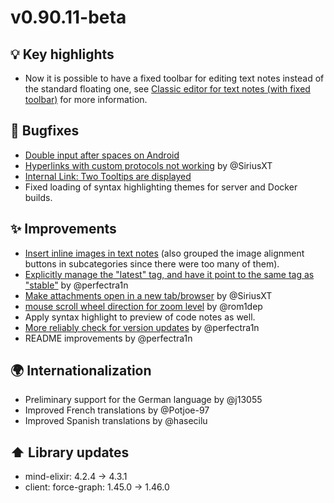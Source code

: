 # v0.90.11-beta
## 💡 Key highlights

*   Now it is possible to have a fixed toolbar for editing text notes instead of the standard floating one, see [Classic editor for text notes (with fixed toolbar)](https://github.com/TriliumNext/Notes/pull/571) for more information.

## 🐞 Bugfixes

*   [Double input after spaces on Android](https://github.com/TriliumNext/Notes/issues/568)
*   [Hyperlinks with custom protocols not working](https://github.com/TriliumNext/Notes/issues/122) by @SiriusXT
*   [Internal Link: Two Tooltips are displayed](https://github.com/TriliumNext/Notes/issues/525)
*   Fixed loading of syntax highlighting themes for server and Docker builds.

## ✨ Improvements

*   [Insert inline images in text notes](https://github.com/TriliumNext/Notes/issues/531) (also grouped the image alignment buttons in subcategories since there were too many of them).
*   [Explicitly manage the "latest" tag, and have it point to the same tag as "stable"](https://github.com/TriliumNext/Notes/pull/545) by @perfectra1n
*   [Make attachments open in a new tab/browser](https://github.com/TriliumNext/Notes/pull/559) by @SiriusXT
*   [mouse scroll wheel direction for zoom level](https://github.com/TriliumNext/Notes/pull/555) by @rom1dep
*   Apply syntax highlight to preview of code notes as well.
*   [More reliably check for version updates](https://github.com/TriliumNext/Notes/pull/574) by @perfectra1n
*   README improvements by @perfectra1n

## 🌍 Internationalization

*   Preliminary support for the German language by @j13055
*   Improved French translations by @Potjoe-97
*   Improved Spanish translations by @hasecilu

## ⬆️ Library updates

*   mind-elixir: 4.2.4 -> 4.3.1
*   client: force-graph: 1.45.0 -> 1.46.0
